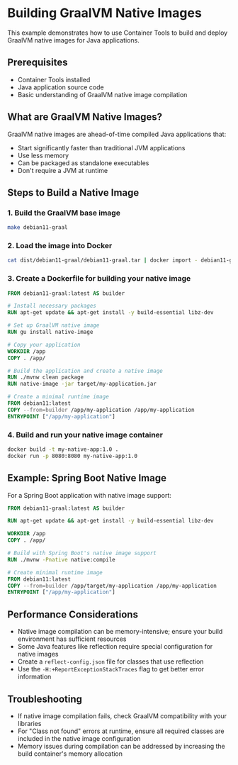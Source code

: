 # Building GraalVM Native Images

This example demonstrates how to use Container Tools to build and deploy GraalVM native images for Java applications.

## Prerequisites

- Container Tools installed
- Java application source code
- Basic understanding of GraalVM native image compilation

## What are GraalVM Native Images?

GraalVM native images are ahead-of-time compiled Java applications that:
- Start significantly faster than traditional JVM applications
- Use less memory
- Can be packaged as standalone executables
- Don't require a JVM at runtime

## Steps to Build a Native Image

### 1. Build the GraalVM base image

```bash
make debian11-graal
```

### 2. Load the image into Docker

```bash
cat dist/debian11-graal/debian11-graal.tar | docker import - debian11-graal:latest
```

### 3. Create a Dockerfile for building your native image

```dockerfile
FROM debian11-graal:latest AS builder

# Install necessary packages
RUN apt-get update && apt-get install -y build-essential libz-dev

# Set up GraalVM native image
RUN gu install native-image

# Copy your application
WORKDIR /app
COPY . /app/

# Build the application and create a native image
RUN ./mvnw clean package
RUN native-image -jar target/my-application.jar

# Create a minimal runtime image
FROM debian11:latest
COPY --from=builder /app/my-application /app/my-application
ENTRYPOINT ["/app/my-application"]
```

### 4. Build and run your native image container

```bash
docker build -t my-native-app:1.0 .
docker run -p 8080:8080 my-native-app:1.0
```

## Example: Spring Boot Native Image

For a Spring Boot application with native image support:

```dockerfile
FROM debian11-graal:latest AS builder

RUN apt-get update && apt-get install -y build-essential libz-dev

WORKDIR /app
COPY . /app/

# Build with Spring Boot's native image support
RUN ./mvnw -Pnative native:compile

# Create minimal runtime image
FROM debian11:latest
COPY --from=builder /app/target/my-application /app/my-application
ENTRYPOINT ["/app/my-application"]
```

## Performance Considerations

- Native image compilation can be memory-intensive; ensure your build environment has sufficient resources
- Some Java features like reflection require special configuration for native images
- Create a `reflect-config.json` file for classes that use reflection
- Use the `-H:+ReportExceptionStackTraces` flag to get better error information

## Troubleshooting

- If native image compilation fails, check GraalVM compatibility with your libraries
- For "Class not found" errors at runtime, ensure all required classes are included in the native image configuration
- Memory issues during compilation can be addressed by increasing the build container's memory allocation
